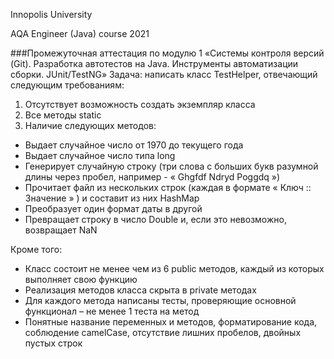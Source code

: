 Innopolis University

AQA Engineer (Java) course 2021

###Промежуточная аттестация по модулю 1 «Системы контроля версий (Git). Разработка автотестов на Java. Инструменты автоматизации сборки. JUnit/TestNG»
Задача: написать класс TestHelper, отвечающий следующим требованиям:

1. Отсутствует возможность создать экземпляр класса
2. Все методы static
3. Наличие следующих методов:

* Выдает случайное число от 1970 до текущего года
* Выдает случайное число типа long
* Генерирует случайную строку (три слова c больших букв разумной длины через пробел, например - « Ghgfdf Ndryd Poggdq »)
* Прочитает файл из нескольких строк (каждая в формате « Ключ :: Значение » ) и составит из них HashMap
* Преобразует один формат даты в другой
* Превращает строку в число Double и, если это невозможно, возвращает NaN

Кроме того:

* Класс состоит не менее чем из 6 public методов, каждый из которых выполняет свою функцию
* Реализация методов класса скрыта в private методах
* Для каждого метода написаны тесты, проверяющие основной функционал – не менее 1 теста на метод
* Понятные название переменных и методов, форматирование кода, соблюдение camelCase, отсутствие лишних пробелов, двойных пустых строк
